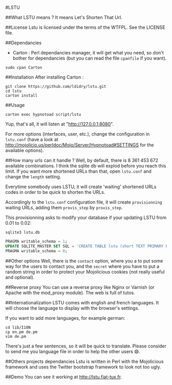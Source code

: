 #LSTU

##What LSTU means ?
It means Let's Shorten That Url.

##License
Lstu is licensed under the terms of the WTFPL. See the LICENSE file.

##Dependancies
* Carton : Perl dependancies manager, it will get what you need, so don't bother for dependancies (but you can read the file `cpanfile` if you want).

```shell
sudo cpan Carton
```

##Installation
After installing Carton :
```shell
git clone https://github.com/ldidry/lstu.git
cd lstu
carton install
```

##Usage
```
carton exec hypnotoad script/lstu
```

Yup, that's all, it will listen at "http://127.0.0.1:8080".

For more options (interfaces, user, etc.), change the configuration in `lstu.conf` (have a look at http://mojolicio.us/perldoc/Mojo/Server/Hypnotoad#SETTINGS for the available options).

##How many urls can it handle ?
Well, by default, there is 8 361 453 672 available combinations. I think the sqlite db will explod before you reach this limit. If you want more shortened URLs than that, open `lstu.conf` and change the `length` setting.

Everytime somebody uses LSTU, it will create 'waiting' shortened URLs codes in order to be quick to shorten the URLs.

Accordingly to the `lstu.conf` configuration file, it will create `provisionning` waiting URLs, adding them `provis_step` by `provis_step`.

This provisionning asks to modify your database if your updating LSTU from 0.01 to 0.02:
```shell
sqlite3 lstu.db
```

```SQL
PRAGMA writable_schema = 1;
UPDATE SQLITE_MASTER SET SQL = 'CREATE TABLE lstu (short TEXT PRIMARY KEY, url TEXT, counter INTEGER, timestamp INTEGER)' WHERE NAME = 'lstu';
PRAGMA writable_schema = 0;
```

##Other options
Well, there is the `contact` option, where you a to put some way for the users to contact you, and the `secret` where you have to put a random string in order to protect your Mojolicious cookies (not really useful and optional).

##Reverse proxy
You can use a reverse proxy like Nginx or Varnish (or Apache with the mod\_proxy module). The web is full of tutos.

##Internationalization
LSTU comes with english and french languages. It will choose the language to display with the browser's settings.

If you want to add more languages, for example german:
```shell
cd lib/I18N
cp en.pm de.pm
vim de.pm
```

There's just a few sentences, so it will be quick to translate. Please consider to send me you language file in order to help the other users :smile:.

##Others projects dependancies
Lstu is written in Perl with the Mojolicious framework and uses the Twitter bootstrap framework to look not too ugly.

##Demo
You can see it working at http://lstu.fiat-tux.fr.
